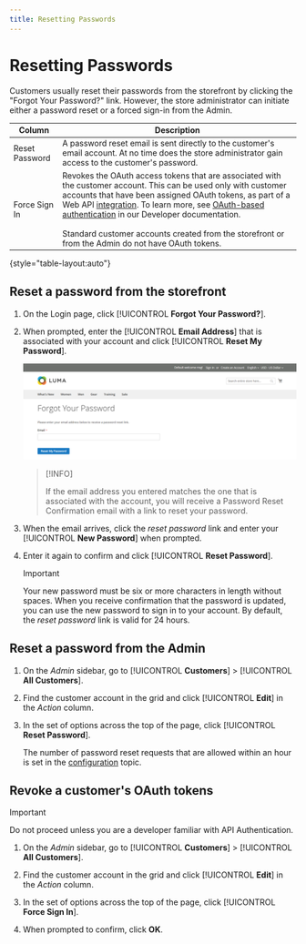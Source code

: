 ```yaml
---
title: Resetting Passwords
---
```


# Resetting Passwords

Customers usually reset their passwords from the storefront by clicking the "Forgot Your Password?" link. However, the store administrator can initiate either a password reset or a forced sign-in from the Admin.


|Column|Description|
| --- | --- |
|Reset Password | A password reset email is sent directly to the customer's email account. At no time does the store administrator gain access to the customer's password.|
|Force Sign In | Revokes the OAuth access tokens that are associated with the customer account. This can be used only with customer accounts that have been assigned OAuth tokens, as part of a Web API [integration](../systems/integrations.md). To learn more, see [OAuth-based authentication](https://developer.adobe.com/commerce/webapi/get-started/authentication/gs-authentication-oauth/) in our Developer documentation. <br/><br/>Standard customer accounts created from the storefront or from the Admin do not have OAuth tokens.|

{style="table-layout:auto"}

## Reset a password from the storefront

1. On the Login page, click [!UICONTROL **Forgot Your Password?**].

1. When prompted, enter the [!UICONTROL **Email Address**] that is associated with your account and click [!UICONTROL **Reset My Password**].

   ![Forgot Your Password](assets/forgot-password.png)

   >[!INFO]
   >
   > If the email address you entered matches the one that is associated with the account, you will receive a Password Reset Confirmation email with a link to reset your password.

1. When the email arrives, click the _reset password_ link and enter your [!UICONTROL **New Password**] when prompted.

1. Enter it again to confirm and click [!UICONTROL **Reset Password**].
   
   >[!IMPORTANT]
   >
   > Your new password must be six or more characters in length without spaces. When you receive confirmation that the password is updated, you can use the new password to sign in to your account. By default, the _reset password_ link is valid for 24 hours.

## Reset a password from the Admin

1. On the _Admin_ sidebar, go to [!UICONTROL **Customers**] > [!UICONTROL **All Customers**].

1. Find the customer account in the grid and click [!UICONTROL **Edit**] in the _Action_ column.

1. In the set of options across the top of the page, click [!UICONTROL **Reset Password**].

   The number of password reset requests that are allowed within an hour is set in the [configuration](https://docs.magento.com/user-guide/configuration/customers/customer-configuration.html) topic.

## Revoke a customer's OAuth tokens

>[!IMPORTANT]
>
> Do not proceed unless you are a developer familiar with API Authentication.

1. On the _Admin_ sidebar, go to [!UICONTROL **Customers**] > [!UICONTROL **All Customers**].

1. Find the customer account in the grid and click [!UICONTROL **Edit**] in the _Action_ column.

1. In the set of options across the top of the page, click [!UICONTROL **Force Sign In**].

1. When prompted to confirm, click **OK**.
